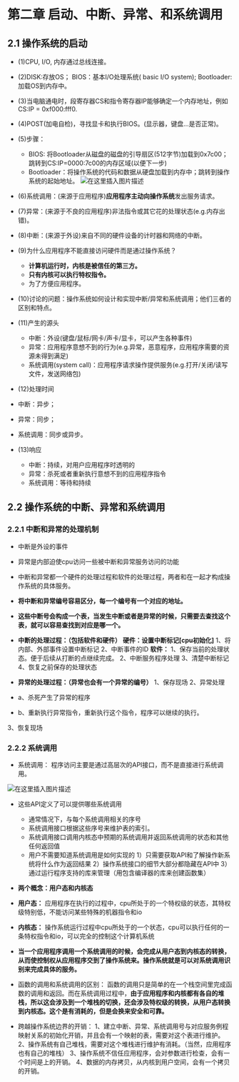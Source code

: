 #  第二章 启动、中断、异常、和系统调用

## 2.1 操作系统的启动

- (1)CPU, I/O, 内存通过总线连接。
- (2)DISK:存放OS；
  BIOS：基本I/O处理系统( basic I/O system); Bootloader: 加载OS到内存中。
- (3)当电脑通电时，段寄存器CS和指令寄存器IP能够确定一个内存地址，例如CS:IP = 0xf000:fff0.
- (4)POST(加电自检)，寻找显卡和执行BIOS。(显示器，键盘…是否正常)。
- (5)步骤：
  - BIOS: 将Bootloader从磁盘的磁盘的引导扇区(512字节)加载到0x7c00；跳转到CS:IP=0000:7c00的内存区域(以便下一步)
  - Bootloader：将操作系统的代码和数据从硬盘加载到内存中；跳转到操作系统的起始地址。
     ![在这里插入图片描述](https://img-blog.csdnimg.cn/2020020417581420.png?x-oss-process=image/watermark,type_ZmFuZ3poZW5naGVpdGk,shadow_10,text_aHR0cHM6Ly9ibG9nLmNzZG4ubmV0L3dlaXhpbl80NDc1MTI5NA==,size_16,color_FFFFFF,t_70) 

- (6)系统调用：(来源于应用程序)**应用程序主动向操作系统**发出服务请求。
- (7)异常：(来源于不良的应用程序)非法指令或其它花的处理状态(e.g.内存出错)。
- (8)中断：(来源于外设)来自不同的硬件设备的计时器和网络的中断。
- (9)为什么应用程序不能直接访问硬件而是通过操作系统？
  - **计算机运行时，内核是被信任的第三方。**
  - **只有内核可以执行特权指令。**
  - 为了方便应用程序。
- (10)讨论的问题：操作系统如何设计和实现中断/异常和系统调用；他们三者的区别和特点。
- (11)产生的源头
  - 中断：外设(键盘/鼠标/网卡/声卡/显卡，可以产生各种事件)
  - 异常：应用程序意想不到的行为(e.g.异常，恶意程序，应用程序需要的资源未得到满足)
  - 系统调用(system call)：应用程序请求操作提供服务(e.g.打开/关闭/读写文件，发送网络包)
- (12)处理时间
- 中断：异步；
- 异常：同步；
- 系统调用：同步或异步。
- (13)响应
  - 中断：持续，对用户应用程序时透明的
  - 异常：杀死或者重新执行意想不到的应用程序指令
  - 系统调用：等待和持续

## 2.2 操作系统的中断、异常和系统调用

### 2.2.1 中断和异常的处理机制

- 中断是外设的事件

- 异常是内部迫使cpu访问一些被中断和异常服务访问的功能
- 中断和异常都一个硬件的处理过程和软件的处理过程，两者和在一起才构成操作系统的具体服务。
- **将中断和异常编号容易区分，每一个编号有一个对应的地址。**
- **这些中断号会构成一个表，当发生中断或者是异常的时候，只需要去查找这个表，就可以容易查找到对应是哪一个。**



-  **中断的处理过程：（包括软件和硬件）**
  **硬件：设置中断标记[cpu初始化]**
  1、将内部、外部事件设置中断标记
  2、中断事件的ID
  **软件：**
  1、保存当前的处理状态。便于后续从打断的点继续完成。
  2、中断服务程序处理
  3、清楚中断标记
  4、恢复之前保存的处理状态 



-  **异常的处理过程：（异常也会有一个异常的编号）**
  1、保存现场
  2、异常处理

  - a、杀死产生了异常的程序
  - b、重新执行异常指令，重新执行这个指令，程序可以继续的执行。

  3、恢复现场 

### 2.2.2 系统调用

-  系统调用：
  程序访问主要是通过高层次的API接口，而不是直接进行系统调用。 

 ![在这里插入图片描述](https://img-blog.csdnimg.cn/20200204175935191.png) 

- 这些API定义了可以提供哪些系统调用

  - 通常情况下，与每个系统调用相关的序号
  - 系统调用接口根据这些序号来维护表的索引。
  - 系统调用接口调用内核态中预期的系统调用并返回系统调用的状态和其他任何返回值
  - 用户不需要知道系统调用是如何实现的
    1）只需要获取API和了解操作新系统将什么作为返回结果
    2）操作系统接口的细节大部分都隐藏在API中
    3）通过运行程序支持的库来管理（用包含编译器的库来创建函数集）

-  **两个概念：用户态和内核态** 

- **用户态：**
  应用程序在执行的过程中，cpu所处于的一个特权级的状态，其特权级特别低，不能访问某些特殊的机器指令和io
- **内核态：**
  操作系统运行过程中cpu所处于的一个状态，cpu可以执行任何的一条特权指令和io，可以完全的控制这个计算机系统

-  **当一个应用程序调用一个系统调用的时候，会完成从用户态到内核态的转换，从而使控制权从应用程序交到了操作系统来。操作系统就是可以对系统调用识别来完成具体的服务。** 

- 函数的调用和系统调用的区别：
  函数的调用只是简单的在一个栈空间里完成函数的调用和返回。而在系统调用过程中，**由于应用程序和内核都有各自的堆栈，所以这会涉及到一个堆栈的切换，还会涉及特权级的转换，从用户态转换到内核态。这个是有消耗的，但是会换来安全和可靠。**
- 跨越操作系统边界的开销：
  1、建立中断、异常、系统调用号与对应服务例程映射关系的初始化开销，并且会有一个映射的表，需要对这个表进行维护。
  2、操作系统有自己堆栈，需要对这个堆栈进行维护有消耗。（当然，应用程序也有自己的堆栈）
  3、操作系统不信任应用程序，会对参数进行检查，会有一个时间是上的开销。
  4、数据的内存拷贝，从内核到用户空间，会有一个拷贝的开销。


